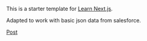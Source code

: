 This is a starter template for [Learn Next.js](https://nextjs.org/learn).

Adapted to work with basic json data from salesforce.

[Post](https://cloudanswers.com/blog/build-fast-static-sites-with-salesforce-and-netlify)
